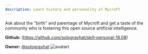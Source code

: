```yaml
---
description: Learn history and personality of Mycroft
---
```

Ask about the "birth" and parentage of Mycroft and get a taste of the community
who is fostering this open source artificial intelligence.

**Github:** (https://github.com/solograyhat/skill-personal-18.08)

**Owner:** [@solograyhat](https://github.com/solograyhat) ![avatart](https://avatars2.githubusercontent.com/u/36298225?v=4)

